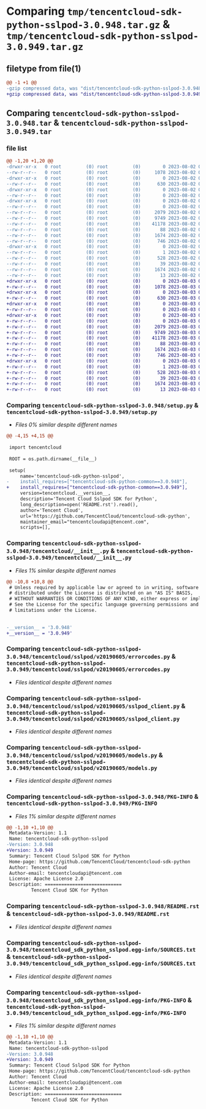 # Comparing `tmp/tencentcloud-sdk-python-sslpod-3.0.948.tar.gz` & `tmp/tencentcloud-sdk-python-sslpod-3.0.949.tar.gz`

## filetype from file(1)

```diff
@@ -1 +1 @@
-gzip compressed data, was "dist/tencentcloud-sdk-python-sslpod-3.0.948.tar", last modified: Wed Aug  2 00:37:01 2023, max compression
+gzip compressed data, was "dist/tencentcloud-sdk-python-sslpod-3.0.949.tar", last modified: Thu Aug  3 00:34:03 2023, max compression
```

## Comparing `tencentcloud-sdk-python-sslpod-3.0.948.tar` & `tencentcloud-sdk-python-sslpod-3.0.949.tar`

### file list

```diff
@@ -1,20 +1,20 @@
-drwxr-xr-x   0 root         (0) root         (0)        0 2023-08-02 00:37:01.000000 tencentcloud-sdk-python-sslpod-3.0.948/
--rw-r--r--   0 root         (0) root         (0)     1078 2023-08-02 00:37:01.000000 tencentcloud-sdk-python-sslpod-3.0.948/setup.py
-drwxr-xr-x   0 root         (0) root         (0)        0 2023-08-02 00:37:01.000000 tencentcloud-sdk-python-sslpod-3.0.948/tencentcloud/
--rw-r--r--   0 root         (0) root         (0)      630 2023-08-02 00:37:01.000000 tencentcloud-sdk-python-sslpod-3.0.948/tencentcloud/__init__.py
-drwxr-xr-x   0 root         (0) root         (0)        0 2023-08-02 00:37:01.000000 tencentcloud-sdk-python-sslpod-3.0.948/tencentcloud/sslpod/
--rw-r--r--   0 root         (0) root         (0)        0 2023-08-02 00:37:01.000000 tencentcloud-sdk-python-sslpod-3.0.948/tencentcloud/sslpod/__init__.py
-drwxr-xr-x   0 root         (0) root         (0)        0 2023-08-02 00:37:01.000000 tencentcloud-sdk-python-sslpod-3.0.948/tencentcloud/sslpod/v20190605/
--rw-r--r--   0 root         (0) root         (0)        0 2023-08-02 00:37:01.000000 tencentcloud-sdk-python-sslpod-3.0.948/tencentcloud/sslpod/v20190605/__init__.py
--rw-r--r--   0 root         (0) root         (0)     2079 2023-08-02 00:37:01.000000 tencentcloud-sdk-python-sslpod-3.0.948/tencentcloud/sslpod/v20190605/errorcodes.py
--rw-r--r--   0 root         (0) root         (0)     9749 2023-08-02 00:37:01.000000 tencentcloud-sdk-python-sslpod-3.0.948/tencentcloud/sslpod/v20190605/sslpod_client.py
--rw-r--r--   0 root         (0) root         (0)    41178 2023-08-02 00:37:01.000000 tencentcloud-sdk-python-sslpod-3.0.948/tencentcloud/sslpod/v20190605/models.py
--rw-r--r--   0 root         (0) root         (0)       88 2023-08-02 00:37:01.000000 tencentcloud-sdk-python-sslpod-3.0.948/setup.cfg
--rw-r--r--   0 root         (0) root         (0)     1674 2023-08-02 00:37:01.000000 tencentcloud-sdk-python-sslpod-3.0.948/PKG-INFO
--rw-r--r--   0 root         (0) root         (0)      746 2023-08-02 00:37:01.000000 tencentcloud-sdk-python-sslpod-3.0.948/README.rst
-drwxr-xr-x   0 root         (0) root         (0)        0 2023-08-02 00:37:01.000000 tencentcloud-sdk-python-sslpod-3.0.948/tencentcloud_sdk_python_sslpod.egg-info/
--rw-r--r--   0 root         (0) root         (0)        1 2023-08-02 00:37:01.000000 tencentcloud-sdk-python-sslpod-3.0.948/tencentcloud_sdk_python_sslpod.egg-info/dependency_links.txt
--rw-r--r--   0 root         (0) root         (0)      528 2023-08-02 00:37:01.000000 tencentcloud-sdk-python-sslpod-3.0.948/tencentcloud_sdk_python_sslpod.egg-info/SOURCES.txt
--rw-r--r--   0 root         (0) root         (0)       39 2023-08-02 00:37:01.000000 tencentcloud-sdk-python-sslpod-3.0.948/tencentcloud_sdk_python_sslpod.egg-info/requires.txt
--rw-r--r--   0 root         (0) root         (0)     1674 2023-08-02 00:37:01.000000 tencentcloud-sdk-python-sslpod-3.0.948/tencentcloud_sdk_python_sslpod.egg-info/PKG-INFO
--rw-r--r--   0 root         (0) root         (0)       13 2023-08-02 00:37:01.000000 tencentcloud-sdk-python-sslpod-3.0.948/tencentcloud_sdk_python_sslpod.egg-info/top_level.txt
+drwxr-xr-x   0 root         (0) root         (0)        0 2023-08-03 00:34:03.000000 tencentcloud-sdk-python-sslpod-3.0.949/
+-rw-r--r--   0 root         (0) root         (0)     1078 2023-08-03 00:34:03.000000 tencentcloud-sdk-python-sslpod-3.0.949/setup.py
+drwxr-xr-x   0 root         (0) root         (0)        0 2023-08-03 00:34:03.000000 tencentcloud-sdk-python-sslpod-3.0.949/tencentcloud/
+-rw-r--r--   0 root         (0) root         (0)      630 2023-08-03 00:34:03.000000 tencentcloud-sdk-python-sslpod-3.0.949/tencentcloud/__init__.py
+drwxr-xr-x   0 root         (0) root         (0)        0 2023-08-03 00:34:03.000000 tencentcloud-sdk-python-sslpod-3.0.949/tencentcloud/sslpod/
+-rw-r--r--   0 root         (0) root         (0)        0 2023-08-03 00:34:03.000000 tencentcloud-sdk-python-sslpod-3.0.949/tencentcloud/sslpod/__init__.py
+drwxr-xr-x   0 root         (0) root         (0)        0 2023-08-03 00:34:03.000000 tencentcloud-sdk-python-sslpod-3.0.949/tencentcloud/sslpod/v20190605/
+-rw-r--r--   0 root         (0) root         (0)        0 2023-08-03 00:34:03.000000 tencentcloud-sdk-python-sslpod-3.0.949/tencentcloud/sslpod/v20190605/__init__.py
+-rw-r--r--   0 root         (0) root         (0)     2079 2023-08-03 00:34:03.000000 tencentcloud-sdk-python-sslpod-3.0.949/tencentcloud/sslpod/v20190605/errorcodes.py
+-rw-r--r--   0 root         (0) root         (0)     9749 2023-08-03 00:34:03.000000 tencentcloud-sdk-python-sslpod-3.0.949/tencentcloud/sslpod/v20190605/sslpod_client.py
+-rw-r--r--   0 root         (0) root         (0)    41178 2023-08-03 00:34:03.000000 tencentcloud-sdk-python-sslpod-3.0.949/tencentcloud/sslpod/v20190605/models.py
+-rw-r--r--   0 root         (0) root         (0)       88 2023-08-03 00:34:03.000000 tencentcloud-sdk-python-sslpod-3.0.949/setup.cfg
+-rw-r--r--   0 root         (0) root         (0)     1674 2023-08-03 00:34:03.000000 tencentcloud-sdk-python-sslpod-3.0.949/PKG-INFO
+-rw-r--r--   0 root         (0) root         (0)      746 2023-08-03 00:34:03.000000 tencentcloud-sdk-python-sslpod-3.0.949/README.rst
+drwxr-xr-x   0 root         (0) root         (0)        0 2023-08-03 00:34:03.000000 tencentcloud-sdk-python-sslpod-3.0.949/tencentcloud_sdk_python_sslpod.egg-info/
+-rw-r--r--   0 root         (0) root         (0)        1 2023-08-03 00:34:03.000000 tencentcloud-sdk-python-sslpod-3.0.949/tencentcloud_sdk_python_sslpod.egg-info/dependency_links.txt
+-rw-r--r--   0 root         (0) root         (0)      528 2023-08-03 00:34:03.000000 tencentcloud-sdk-python-sslpod-3.0.949/tencentcloud_sdk_python_sslpod.egg-info/SOURCES.txt
+-rw-r--r--   0 root         (0) root         (0)       39 2023-08-03 00:34:03.000000 tencentcloud-sdk-python-sslpod-3.0.949/tencentcloud_sdk_python_sslpod.egg-info/requires.txt
+-rw-r--r--   0 root         (0) root         (0)     1674 2023-08-03 00:34:03.000000 tencentcloud-sdk-python-sslpod-3.0.949/tencentcloud_sdk_python_sslpod.egg-info/PKG-INFO
+-rw-r--r--   0 root         (0) root         (0)       13 2023-08-03 00:34:03.000000 tencentcloud-sdk-python-sslpod-3.0.949/tencentcloud_sdk_python_sslpod.egg-info/top_level.txt
```

### Comparing `tencentcloud-sdk-python-sslpod-3.0.948/setup.py` & `tencentcloud-sdk-python-sslpod-3.0.949/setup.py`

 * *Files 0% similar despite different names*

```diff
@@ -4,15 +4,15 @@
 
 import tencentcloud
 
 ROOT = os.path.dirname(__file__)
 
 setup(
     name='tencentcloud-sdk-python-sslpod',
-    install_requires=["tencentcloud-sdk-python-common==3.0.948"],
+    install_requires=["tencentcloud-sdk-python-common==3.0.949"],
     version=tencentcloud.__version__,
     description='Tencent Cloud Sslpod SDK for Python',
     long_description=open('README.rst').read(),
     author='Tencent Cloud',
     url='https://github.com/TencentCloud/tencentcloud-sdk-python',
     maintainer_email="tencentcloudapi@tencent.com",
     scripts=[],
```

### Comparing `tencentcloud-sdk-python-sslpod-3.0.948/tencentcloud/__init__.py` & `tencentcloud-sdk-python-sslpod-3.0.949/tencentcloud/__init__.py`

 * *Files 1% similar despite different names*

```diff
@@ -10,8 +10,8 @@
 # Unless required by applicable law or agreed to in writing, software
 # distributed under the License is distributed on an "AS IS" BASIS,
 # WITHOUT WARRANTIES OR CONDITIONS OF ANY KIND, either express or implied.
 # See the License for the specific language governing permissions and
 # limitations under the License.
 
 
-__version__ = '3.0.948'
+__version__ = '3.0.949'
```

### Comparing `tencentcloud-sdk-python-sslpod-3.0.948/tencentcloud/sslpod/v20190605/errorcodes.py` & `tencentcloud-sdk-python-sslpod-3.0.949/tencentcloud/sslpod/v20190605/errorcodes.py`

 * *Files identical despite different names*

### Comparing `tencentcloud-sdk-python-sslpod-3.0.948/tencentcloud/sslpod/v20190605/sslpod_client.py` & `tencentcloud-sdk-python-sslpod-3.0.949/tencentcloud/sslpod/v20190605/sslpod_client.py`

 * *Files identical despite different names*

### Comparing `tencentcloud-sdk-python-sslpod-3.0.948/tencentcloud/sslpod/v20190605/models.py` & `tencentcloud-sdk-python-sslpod-3.0.949/tencentcloud/sslpod/v20190605/models.py`

 * *Files identical despite different names*

### Comparing `tencentcloud-sdk-python-sslpod-3.0.948/PKG-INFO` & `tencentcloud-sdk-python-sslpod-3.0.949/PKG-INFO`

 * *Files 1% similar despite different names*

```diff
@@ -1,10 +1,10 @@
 Metadata-Version: 1.1
 Name: tencentcloud-sdk-python-sslpod
-Version: 3.0.948
+Version: 3.0.949
 Summary: Tencent Cloud Sslpod SDK for Python
 Home-page: https://github.com/TencentCloud/tencentcloud-sdk-python
 Author: Tencent Cloud
 Author-email: tencentcloudapi@tencent.com
 License: Apache License 2.0
 Description: ============================
         Tencent Cloud SDK for Python
```

### Comparing `tencentcloud-sdk-python-sslpod-3.0.948/README.rst` & `tencentcloud-sdk-python-sslpod-3.0.949/README.rst`

 * *Files identical despite different names*

### Comparing `tencentcloud-sdk-python-sslpod-3.0.948/tencentcloud_sdk_python_sslpod.egg-info/SOURCES.txt` & `tencentcloud-sdk-python-sslpod-3.0.949/tencentcloud_sdk_python_sslpod.egg-info/SOURCES.txt`

 * *Files identical despite different names*

### Comparing `tencentcloud-sdk-python-sslpod-3.0.948/tencentcloud_sdk_python_sslpod.egg-info/PKG-INFO` & `tencentcloud-sdk-python-sslpod-3.0.949/tencentcloud_sdk_python_sslpod.egg-info/PKG-INFO`

 * *Files 1% similar despite different names*

```diff
@@ -1,10 +1,10 @@
 Metadata-Version: 1.1
 Name: tencentcloud-sdk-python-sslpod
-Version: 3.0.948
+Version: 3.0.949
 Summary: Tencent Cloud Sslpod SDK for Python
 Home-page: https://github.com/TencentCloud/tencentcloud-sdk-python
 Author: Tencent Cloud
 Author-email: tencentcloudapi@tencent.com
 License: Apache License 2.0
 Description: ============================
         Tencent Cloud SDK for Python
```

